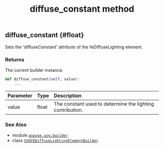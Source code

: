 ﻿---
title: diffuse_constant method
second_title: Aspose.SVG for Python via .NET API References
description: 
type: docs
weight: 50
url: /python-net/aspose.svg.builder/svgfediffuselightingelementbuilder/diffuse_constant/
is_root: false
---

## diffuse_constant {#float}

Sets the 'diffuseConstant' attribute of the feDiffuseLighting element.


### Returns 


The current builder instance.


```python
def diffuse_constant(self, value):
    ...
```


| Parameter | Type | Description |
| :- | :- | :- |
| value | float | The constant used to determine the lighting contribution. |



### See Also
* module [`aspose.svg.builder`](../../)
* class [`SVGFEDiffuseLightingElementBuilder`](/svg/python-net/aspose.svg.builder/svgfediffuselightingelementbuilder)
